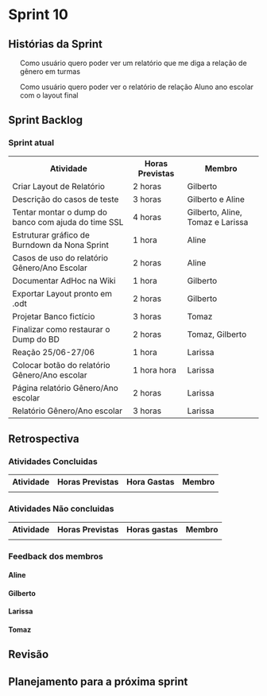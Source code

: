 <h1> Sprint 10 </h1>

<h2> Histórias da Sprint </h2>

<ul> Como usuário quero poder ver um relatório que me diga a relação de gênero em turmas </ul>
<ul> Como usuário quero poder ver o relatório de relação Aluno ano escolar com o layout final </ul>

<h2> Sprint Backlog </h2>

<h3> Sprint atual </h3>
<table>
  <tr>
    <th> Atividade </th>
    <th> Horas Previstas </th>
    <th> Membro </th>
  </tr>
  <tr>
    <td>  Criar Layout de Relatório </td>
    <td>  2 horas </td>
    <td>  Gilberto </td>
  </tr>
  <tr>
    <td> Descrição do casos de teste </td>
    <td>  3 horas </td>
    <td>  Gilberto e Aline </td>
  </tr>
  <tr>
    <td>  Tentar montar o dump do banco com ajuda do time SSL </td>
    <td>  4 horas </td>
    <td>  Gilberto, Aline, Tomaz e Larissa </td>
  </tr>
  <tr>
    <td>  Estruturar gráfico de Burndown da Nona Sprint </td>
    <td>  1 hora </td>
    <td> Aline </td>
  </tr>
   <tr>
    <td>  Casos de uso do relatório Gênero/Ano Escolar </td>
    <td>  2 horas </td>
    <td> Aline </td>
  </tr>
  <tr>
    <td>  Documentar AdHoc na Wiki </td>
    <td>  1 hora </td>
    <td>  Gilberto </td>
  </tr>
  <tr>
    <td>  Exportar Layout pronto em .odt </td>
    <td>  2 horas </td>
    <td>  Gilberto </td>
  </tr>
  <tr>
    <td>  Projetar Banco fictício </td>
    <td>  3 horas </td>
    <td>  Tomaz </td>
  </tr>
  <tr>
    <td>  Finalizar como restaurar o Dump do BD </td>
    <td>  2 horas </td>
    <td>  Tomaz, Gilberto </td>
  </tr>
  <tr>
    <td> Reação 25/06-27/06 </td>
    <td>  1 hora </td>
    <td>  Larissa </td>
  </tr>
  <tr>
    <td> Colocar botão do relatório Gênero/Ano escolar </td>
    <td>  1 hora hora </td>
    <td>  Larissa </td>
  </tr>
  <tr>
    <td> Página relatório Gênero/Ano escolar </td>
    <td>  2 horas </td>
    <td>  Larissa </td>
  </tr>
  <tr>
    <td>Relatório Gênero/Ano escolar </td>
    <td>  3 horas </td>
    <td>  Larissa </td>
  </tr>
</table>

<h2> Retrospectiva </h2>
<h3> Atividades Concluidas </h3>
<table>
  <tr>
    <th> Atividade </th>
    <th> Horas Previstas </th>
    <th> Hora Gastas </th>
    <th> Membro </th>
  </tr>
    <tr>
    <td>   </td>
    <td>   </td>
    <td>   </td>
  </tr>
 

</table>

<h3> Atividades Não concluidas </h3>

<table>
  <tr>
    <th> Atividade </th>
    <th> Horas Previstas </th>
    <th> Horas gastas </th>
    <th> Membro </th>
  </tr>
  <tr>
    <td></td>
    <td></td>
    <td></td>
  </tr>


</table>

<h3> Feedback dos membros</h3>
<h4> Aline </h4>

<p align="justify"> </p>

<h4> Gilberto </h4>

<p align="justify">  </p>

<h4> Larissa </h4>

<p align="justify">

</p>

<h4> Tomaz </h4>

<p align="justify"> </p>

<h2> Revisão </h2>
<p align="justify">

</p>

<h2> Planejamento para a próxima sprint</h2>
<p align="justify"></p>
